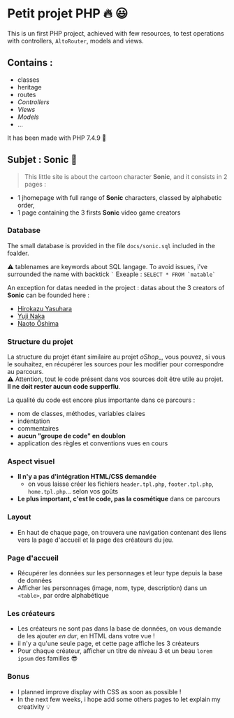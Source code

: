 # Petit projet PHP :fire: :smiley:

This is un first PHP project, achieved with few resources, to test operations with controllers, `AltoRouter`, models and views.

## Contains :

- classes
- heritage
- routes
- _Controllers_
- _Views_
- _Models_
- ...

It has been made with PHP 7.4.9 :muscle:

## Subjet : Sonic :tada:

> This little site is about the cartoon character  **Sonic**, and it consists in 2 pages :

- 1 jhomepage with full range of **Sonic** characters, classed by alphabetic order,
- 1 page containing the 3 firsts **Sonic** video game creators


### Database

The small database is provided in the file `docs/sonic.sql` included in the foalder.

:warning: tablenames are keywords about SQL langage. To avoid issues, i've surrounded the name with backtick `` ` ``
Exeaple : ``SELECT * FROM `matable` ``

An exception for datas needed in the project : datas about the 3 creators of **Sonic** can be founded here :
 - [Hirokazu Yasuhara](https://fr.wikipedia.org/wiki/Hirokazu_Yasuhara)
 - [Yuji Naka](https://fr.wikipedia.org/wiki/Yuji_Naka)
 - [Naoto Ōshima](https://fr.wikipedia.org/wiki/Naoto_%C5%8Cshima)

### Structure du projet

La structure du projet étant similaire au projet _oShop__, vous pouvez, si vous le souhaitez, en récupérer les sources pour les modifier pour correspondre au parcours.  
:warning: Attention, tout le code présent dans vos sources doit être utile au projet. **Il ne doit rester aucun code supperflu**.

La qualité du code est encore plus importante dans ce parcours :

- nom de classes, méthodes, variables claires
- indentation
- commentaires
- **aucun "groupe de code" en doublon**
- application des règles et conventions vues en cours

### Aspect visuel

- **Il n'y a pas d'intégration HTML/CSS demandée**
  - on vous laisse créer les fichiers `header.tpl.php`, `footer.tpl.php`, `home.tpl.php`... selon vos goûts
- **Le plus important, c'est le code, pas la cosmétique** dans ce parcours

### Layout

- En haut de chaque page, on trouvera une navigation contenant des liens vers la page d'accueil et la page des créateurs du jeu.

### Page d'accueil

- Récupérer les données sur les personnages et leur type depuis la base de données
- Afficher les personnages (image, nom, type, description) dans un `<table>`, par ordre alphabétique

### Les créateurs

- Les créateurs ne sont pas dans la base de données, on vous demande de les ajouter *en dur*, en HTML dans votre vue !
- il n'y a qu'une seule page, et cette page affiche les 3 créateurs
- Pour chaque créateur, afficher un titre de niveau 3 et un beau `lorem ipsum` des familles :sunglasses:


### Bonus

- I planned improve display with CSS as soon as possible !
- In the next few weeks, i hope add some others pages to let explain my creativity :bulb:
